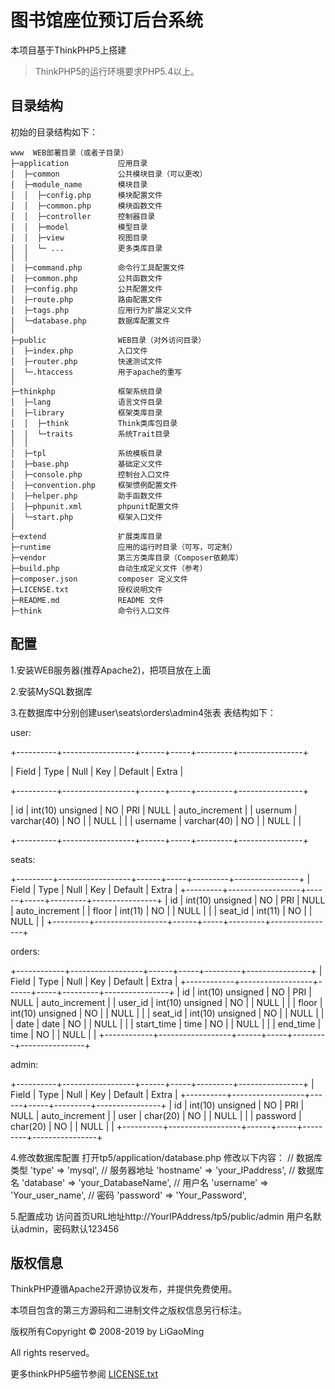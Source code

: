图书馆座位预订后台系统
===============
本项目基于ThinkPHP5上搭建

> ThinkPHP5的运行环境要求PHP5.4以上。

## 目录结构

初始的目录结构如下：

~~~
www  WEB部署目录（或者子目录）
├─application           应用目录
│  ├─common             公共模块目录（可以更改）
│  ├─module_name        模块目录
│  │  ├─config.php      模块配置文件
│  │  ├─common.php      模块函数文件
│  │  ├─controller      控制器目录
│  │  ├─model           模型目录
│  │  ├─view            视图目录
│  │  └─ ...            更多类库目录
│  │
│  ├─command.php        命令行工具配置文件
│  ├─common.php         公共函数文件
│  ├─config.php         公共配置文件
│  ├─route.php          路由配置文件
│  ├─tags.php           应用行为扩展定义文件
│  └─database.php       数据库配置文件
│
├─public                WEB目录（对外访问目录）
│  ├─index.php          入口文件
│  ├─router.php         快速测试文件
│  └─.htaccess          用于apache的重写
│
├─thinkphp              框架系统目录
│  ├─lang               语言文件目录
│  ├─library            框架类库目录
│  │  ├─think           Think类库包目录
│  │  └─traits          系统Trait目录
│  │
│  ├─tpl                系统模板目录
│  ├─base.php           基础定义文件
│  ├─console.php        控制台入口文件
│  ├─convention.php     框架惯例配置文件
│  ├─helper.php         助手函数文件
│  ├─phpunit.xml        phpunit配置文件
│  └─start.php          框架入口文件
│
├─extend                扩展类库目录
├─runtime               应用的运行时目录（可写，可定制）
├─vendor                第三方类库目录（Composer依赖库）
├─build.php             自动生成定义文件（参考）
├─composer.json         composer 定义文件
├─LICENSE.txt           授权说明文件
├─README.md             README 文件
├─think                 命令行入口文件
~~~


## 配置
1.安装WEB服务器(推荐Apache2)，把项目放在上面

2.安装MySQL数据库

3.在数据库中分别创建user\seats\orders\admin4张表
表结构如下：

user:

+----------+------------------+------+-----+---------+----------------+

| Field    | Type             | Null | Key | Default | Extra          |

+----------+------------------+------+-----+---------+----------------+

| id       | int(10) unsigned | NO   | PRI | NULL    | auto_increment |
| usernum  | varchar(40)      | NO   |     | NULL    |                |
| username | varchar(40)      | NO   |     | NULL    |                |

+----------+------------------+------+-----+---------+----------------+

seats:


+---------+------------------+------+-----+---------+----------------+
| Field   | Type             | Null | Key | Default | Extra          |
+---------+------------------+------+-----+---------+----------------+
| id      | int(10) unsigned | NO   | PRI | NULL    | auto_increment |
| floor   | int(11)          | NO   |     | NULL    |                |
| seat_id | int(11)          | NO   |     | NULL    |                |
+---------+------------------+------+-----+---------+----------------+

orders:


+------------+------------------+------+-----+---------+----------------+
| Field      | Type             | Null | Key | Default | Extra          |
+------------+------------------+------+-----+---------+----------------+
| id         | int(10) unsigned | NO   | PRI | NULL    | auto_increment |
| user_id    | int(10) unsigned | NO   |     | NULL    |                |
| floor      | int(10) unsigned | NO   |     | NULL    |                |
| seat_id    | int(10) unsigned | NO   |     | NULL    |                |
| date       | date             | NO   |     | NULL    |                |
| start_time | time             | NO   |     | NULL    |                |
| end_time   | time             | NO   |     | NULL    |                |
+------------+------------------+------+-----+---------+----------------+

admin:


+----------+------------------+------+-----+---------+----------------+
| Field    | Type             | Null | Key | Default | Extra          |
+----------+------------------+------+-----+---------+----------------+
| id       | int(10) unsigned | NO   | PRI | NULL    | auto_increment |
| user     | char(20)         | NO   |     | NULL    |                |
| password | char(20)         | NO   |     | NULL    |                |
+----------+------------------+------+-----+---------+----------------+

4.修改数据库配置
打开tp5/application/database.php
修改以下内容：
    // 数据库类型
    'type'            => 'mysql',
    // 服务器地址
    'hostname'        => 'your_IPaddress',
    // 数据库名
    'database'        => 'your_DatabaseName',
    // 用户名
    'username'        => 'Your_user_name',
    // 密码
    'password'        => 'Your_Password',

5.配置成功
访问首页URL地址http://YourIPAddress/tp5/public/admin
用户名默认admin，密码默认123456


## 版权信息

ThinkPHP遵循Apache2开源协议发布，并提供免费使用。

本项目包含的第三方源码和二进制文件之版权信息另行标注。

版权所有Copyright © 2008-2019 by LiGaoMing

All rights reserved。

更多thinkPHP5细节参阅 [LICENSE.txt](LICENSE.txt)
